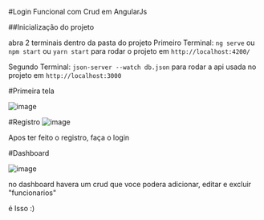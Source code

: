 
#Login Funcional com Crud em AngularJs


##Inicialização do projeto

abra 2 terminais dentro da pasta do projeto
Primeiro Terminal: `ng serve` ou `npm start` ou `yarn start` para rodar o projeto em `http://localhost:4200/`

Segundo Terminal: `json-server --watch db.json` para rodar a api usada no projeto em `http://localhost:3000`



#Primeira tela

![image](https://user-images.githubusercontent.com/61124602/155006265-3c63ea11-d239-412d-93b0-562b4e3e6ace.png)


#Registro
![image](https://user-images.githubusercontent.com/61124602/155006302-29588491-5059-4ff5-96e7-31bffb1366a5.png)


Apos ter feito o registro, faça o login

#Dashboard

![image](https://user-images.githubusercontent.com/61124602/155006578-1710acba-808c-47ad-be4f-48b078578612.png)

no dashboard havera um crud que voce podera adicionar, editar e excluir "funcionarios"



é Isso :)
